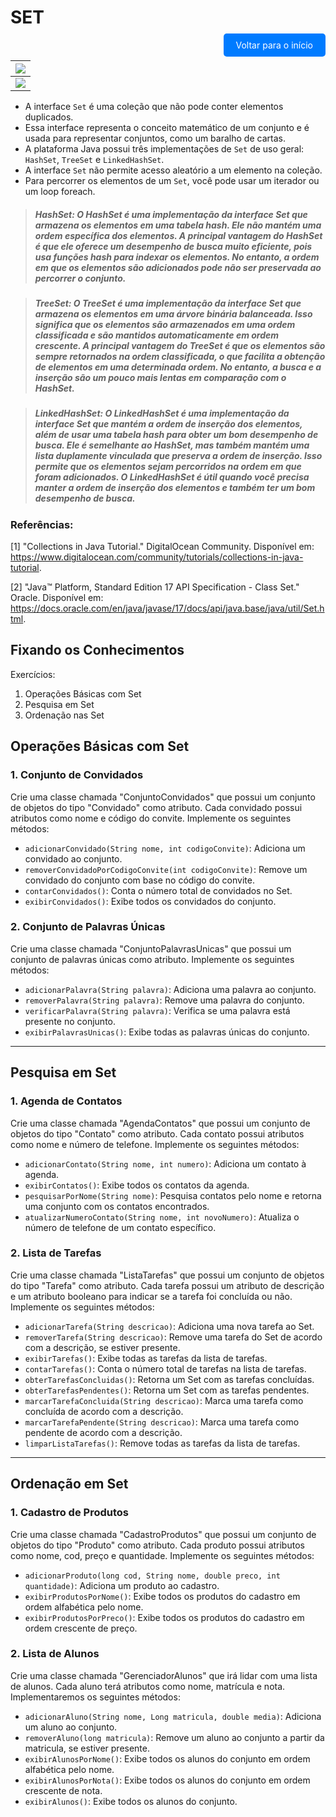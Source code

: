 # SET

<p align="right">
  <a href="https://github.com/ClaudioMendonca-Eng/dio-collections-java-api" style="text-decoration: none; background-color: #007bff; color: white; padding: 10px 20px; border-radius: 5px;">Voltar para o início</a>
</p>

<p align="center">
<a>

| [![](https://mermaid.ink/img/pako:eNqlk01vozAQQP-K5V4hgtCkXVc5hA2rZtW0q4ZTYQ8OHhYrxka2s0ka5b_XCfS76iXIQsPMm2cE4x0uFANMcCnUuqiotiid5BK5K51m1xw01UW1RapEP5UQUFiuJPqlaQ1rpZeIS_Sb_qd_CSGlUiHyfR9N0-R-HN8krcasFv80baoPacZ1J0vjNjPOptZttxDQ2dBohKZ1I6AGaY17GqE4e32Ljmqb4y_gJJuDfUclX1CzbK60BXZgnym_h5KNBcmMC310m11TU30D3GU3XC6BvcdmH7E_WaoBzAvgCt03slsBaIxKLgQ5K2FRsKFnrFZLIGdBEHSxv-bMVqTfbLxCCaWPtbeG-GRDcrJhdoKhvReCGjOBEh1moFTS-oY_AukHjb36TIRvkGjgEOzhGnRNOXNjvTs05NhW7o_nmLiQUb3McS73jqMrq-ZbWWBi9Qo8vGoYtTDh1E1s_ZxsqMRkhzeYXES9Yf_HeRgFwfBi4JaHt5hc9gaDMHpZ59Hew49Kuf7Qw8C4VXrWnrHjUTsKH471g3__BBvtG0Y?type=png)](https://mermaid.live/edit#pako:eNqlk01vozAQQP-K5V4hgtCkXVc5hA2rZtW0q4ZTYQ8OHhYrxka2s0ka5b_XCfS76iXIQsPMm2cE4x0uFANMcCnUuqiotiid5BK5K51m1xw01UW1RapEP5UQUFiuJPqlaQ1rpZeIS_Sb_qd_CSGlUiHyfR9N0-R-HN8krcasFv80baoPacZ1J0vjNjPOptZttxDQ2dBohKZ1I6AGaY17GqE4e32Ljmqb4y_gJJuDfUclX1CzbK60BXZgnym_h5KNBcmMC310m11TU30D3GU3XC6BvcdmH7E_WaoBzAvgCt03slsBaIxKLgQ5K2FRsKFnrFZLIGdBEHSxv-bMVqTfbLxCCaWPtbeG-GRDcrJhdoKhvReCGjOBEh1moFTS-oY_AukHjb36TIRvkGjgEOzhGnRNOXNjvTs05NhW7o_nmLiQUb3McS73jqMrq-ZbWWBi9Qo8vGoYtTDh1E1s_ZxsqMRkhzeYXES9Yf_HeRgFwfBi4JaHt5hc9gaDMHpZ59Hew49Kuf7Qw8C4VXrWnrHjUTsKH471g3__BBvtG0Y) |
|:---:|
| [![](https://mermaid.ink/img/pako:eNplkU1PwzAMhv9KZK7dlH6mDUd2QYITHAYrhyxx12ppU6Wp9qX9d7J2ICQixbLePH4txxeQRiFwqLQ5yFpYR95XZUf8meMwbndW9DV5wR12ahbXm-fOoa2ExK9Z-dgQ8qTFMBByV37hKd7N3EkjWZOq0Zo_VLiVKgsGZ80e-QOl9J4vDo1yNY_6YyCNNnZ6mx3krccKK1IZ42_nFkNzRh7R3j3-J8I_SJx6BAJo0baiUX7ky62gBFdjiyVwnyph9yWU3dVzYnTm7dRJ4M6OGMDYK-Fw1Qj_He2P2IsO-AWOwNMljVMaFzTOk4yypAjgBDyMlknEsrQIC8aKnIb5NYCzMd4gXFKWRyxJ8jxJClpkLABUjTP2dd7ItJipxedUUAk94PUbaKqEuw?type=png)](https://mermaid.live/edit#pako:eNplkU1PwzAMhv9KZK7dlH6mDUd2QYITHAYrhyxx12ppU6Wp9qX9d7J2ICQixbLePH4txxeQRiFwqLQ5yFpYR95XZUf8meMwbndW9DV5wR12ahbXm-fOoa2ExK9Z-dgQ8qTFMBByV37hKd7N3EkjWZOq0Zo_VLiVKgsGZ80e-QOl9J4vDo1yNY_6YyCNNnZ6mx3krccKK1IZ42_nFkNzRh7R3j3-J8I_SJx6BAJo0baiUX7ky62gBFdjiyVwnyph9yWU3dVzYnTm7dRJ4M6OGMDYK-Fw1Qj_He2P2IsO-AWOwNMljVMaFzTOk4yypAjgBDyMlknEsrQIC8aKnIb5NYCzMd4gXFKWRyxJ8jxJClpkLABUjTP2dd7ItJipxedUUAk94PUbaKqEuw) |

</a>
</p>

- A interface `Set` é uma coleção que não pode conter elementos duplicados.
- Essa interface representa o conceito matemático de um conjunto e é usada para representar conjuntos, como um baralho de cartas.
- A plataforma Java possui três implementações de `Set` de uso geral: `HashSet`, `TreeSet` e `LinkedHashSet`.
- A interface `Set` não permite acesso aleatório a um elemento na coleção.
- Para percorrer os elementos de um `Set`, você pode usar um iterador ou um loop foreach.

> ##### *HashSet*: O HashSet é uma implementação da interface Set que armazena os elementos em uma tabela hash. Ele não mantém uma ordem específica dos elementos. A principal vantagem do HashSet é que ele oferece um desempenho de busca muito eficiente, pois usa funções hash para indexar os elementos. No entanto, a ordem em que os elementos são adicionados pode não ser preservada ao percorrer o conjunto.

> ##### *TreeSet*: O TreeSet é uma implementação da interface Set que armazena os elementos em uma árvore binária balanceada. Isso significa que os elementos são armazenados em uma ordem classificada e são mantidos automaticamente em ordem crescente. A principal vantagem do TreeSet é que os elementos são sempre retornados na ordem classificada, o que facilita a obtenção de elementos em uma determinada ordem. No entanto, a busca e a inserção são um pouco mais lentas em comparação com o HashSet.

> ##### *LinkedHashSet*: O LinkedHashSet é uma implementação da interface Set que mantém a ordem de inserção dos elementos, além de usar uma tabela hash para obter um bom desempenho de busca. Ele é semelhante ao HashSet, mas também mantém uma lista duplamente vinculada que preserva a ordem de inserção. Isso permite que os elementos sejam percorridos na ordem em que foram adicionados. O LinkedHashSet é útil quando você precisa manter a ordem de inserção dos elementos e também ter um bom desempenho de busca.

### Referências:

[1] "Collections in Java Tutorial." DigitalOcean Community. Disponível em: https://www.digitalocean.com/community/tutorials/collections-in-java-tutorial.

[2] "Java™ Platform, Standard Edition 17 API Specification - Class Set." Oracle. Disponível em: https://docs.oracle.com/en/java/javase/17/docs/api/java.base/java/util/Set.html.

## Fixando os Conhecimentos

Exercícios:

1. Operações Básicas com Set
2. Pesquisa em Set
3. Ordenação nas Set

## Operações Básicas com Set

### 1. Conjunto de Convidados

<p>Crie uma classe chamada "ConjuntoConvidados" que possui um conjunto de objetos do tipo "Convidado" como atributo. Cada convidado possui atributos como nome e código do convite. Implemente os seguintes métodos:

- `adicionarConvidado(String nome, int codigoConvite)`: Adiciona um convidado ao conjunto.
- `removerConvidadoPorCodigoConvite(int codigoConvite)`: Remove um convidado do conjunto com base no código do convite.
- `contarConvidados()`: Conta o número total de convidados no Set.
- `exibirConvidados()`: Exibe todos os convidados do conjunto.
</p>

### 2. Conjunto de Palavras Únicas

<p>
Crie uma classe chamada "ConjuntoPalavrasUnicas" que possui um conjunto de palavras únicas como atributo. Implemente os seguintes métodos:

- `adicionarPalavra(String palavra)`: Adiciona uma palavra ao conjunto.
- `removerPalavra(String palavra)`: Remove uma palavra do conjunto.
- `verificarPalavra(String palavra)`: Verifica se uma palavra está presente no conjunto.
- `exibirPalavrasUnicas()`: Exibe todas as palavras únicas do conjunto.
</p>

----

## Pesquisa em Set

### 1. Agenda de Contatos

<p>
Crie uma classe chamada "AgendaContatos" que possui um conjunto de objetos do tipo "Contato" como atributo. Cada contato possui atributos como nome e número de telefone. Implemente os seguintes métodos:

- `adicionarContato(String nome, int numero)`: Adiciona um contato à agenda.
- `exibirContatos()`: Exibe todos os contatos da agenda.
- `pesquisarPorNome(String nome)`: Pesquisa contatos pelo nome e retorna uma conjunto com os contatos encontrados.
- `atualizarNumeroContato(String nome, int novoNumero)`: Atualiza o número de telefone de um contato específico.
</p>

### 2. Lista de Tarefas

<p>
Crie uma classe chamada "ListaTarefas" que possui um conjunto de objetos do tipo "Tarefa" como atributo. Cada tarefa possui um atributo de descrição e um atributo booleano para indicar se a tarefa foi concluída ou não. Implemente os seguintes métodos:

- `adicionarTarefa(String descricao)`: Adiciona uma nova tarefa ao Set.
- `removerTarefa(String descricao)`: Remove uma tarefa do Set de acordo com a descrição, se estiver presente. 
- `exibirTarefas()`: Exibe todas as tarefas da lista de tarefas.
- `contarTarefas()`: Conta o número total de tarefas na lista de tarefas.
- `obterTarefasConcluidas()`: Retorna um Set com as tarefas concluídas.
- `obterTarefasPendentes()`: Retorna um Set com as tarefas pendentes.
- `marcarTarefaConcluida(String descricao)`: Marca uma tarefa como concluída de acordo com a descrição.
- `marcarTarefaPendente(String descricao)`: Marca uma tarefa como pendente de acordo com a descrição.
- `limparListaTarefas()`: Remove todas as tarefas da lista de tarefas.
</p>

---

## Ordenação em Set

### 1. Cadastro de Produtos

<p>
Crie uma classe chamada "CadastroProdutos" que possui um conjunto de objetos do tipo "Produto" como atributo. Cada produto possui atributos como nome, cod, preço e quantidade. Implemente os seguintes métodos:

- `adicionarProduto(long cod, String nome, double preco, int quantidade)`: Adiciona um produto ao cadastro.
- `exibirProdutosPorNome()`: Exibe todos os produtos do cadastro em ordem alfabética pelo nome.
- `exibirProdutosPorPreco()`: Exibe todos os produtos do cadastro em ordem crescente de preço.
</p>

### 2. Lista de Alunos

<p>
Crie uma classe chamada "GerenciadorAlunos" que irá lidar com uma lista de alunos. Cada aluno terá atributos como nome, matrícula e nota. Implementaremos os seguintes métodos:

- `adicionarAluno(String nome, Long matricula, double media)`: Adiciona um aluno ao conjunto.
- `removerAluno(long matricula)`: Remove um aluno ao conjunto a partir da matricula, se estiver presente.
- `exibirAlunosPorNome()`: Exibe todos os alunos do conjunto em ordem alfabética pelo nome.
- `exibirAlunosPorNota()`: Exibe todos os alunos do conjunto em ordem crescente de nota.
- `exibirAlunos()`: Exibe todos os alunos do conjunto.
</p>


